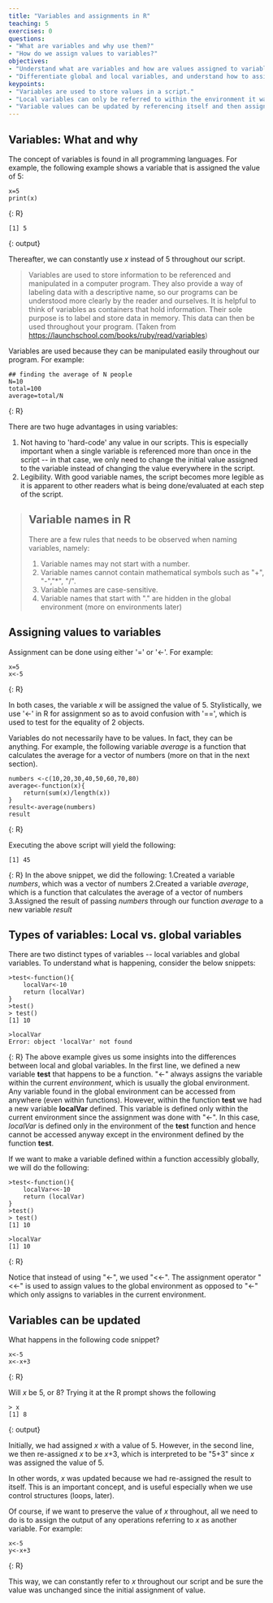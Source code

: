 ```yaml
---
title: "Variables and assignments in R"
teaching: 5
exercises: 0
questions:
- "What are variables and why use them?" 
- "How do we assign values to variables?" 
objectives:
- "Understand what are variables and how are values assigned to variables."
- "Differentiate global and local variables, and understand how to assign a variable within a function as a global variable." 
keypoints:
- "Variables are used to store values in a script." 
- "Local variables can only be referred to within the environment it was found in, while global environments can be referred to anywhere." 
- "Variable values can be updated by referencing itself and then assigning the new value to itself." 
---
```

## Variables: What and why
The concept of variables is found in all programming languages. For example, the following example shows a variable that is assigned the value of 5: 

~~~
x=5
print(x) 
~~~
{: R} 

~~~
[1] 5
~~~
{: output}

Thereafter, we can constantly use *x* instead of 5 throughout our script. 

> Variables are used to store information to be referenced and  manipulated in a computer program. They also provide a way of labeling data with a descriptive name, so our programs can be understood more clearly by the reader and ourselves. It is helpful to think of variables as containers that hold information. Their sole purpose is to label and store data in memory. This data can then be used throughout your program. (Taken from https://launchschool.com/books/ruby/read/variables)

Variables are used because they can be manipulated easily throughout our program. For example: 

~~~
## finding the average of N people
N=10
total=100
average=total/N 
~~~
{: R}

There are two huge advantages in using variables: 
1. Not having to 'hard-code' any value in our scripts. This is especially important when a single variable is referenced more than once in the script -- in that case, we only need to change the initial value assigned to the variable instead of changing the value everywhere in the script.
2. Legibility. With good variable names, the script becomes more legible as it is apparent to other readers what is being done/evaluated at each step of the script. 

>## Variable names in R
>
> There are a few rules that needs to be observed when naming variables, namely:
>
>1. Variable names may not start with a number.
>2. Variable names cannot contain mathematical symbols such as "+", "-","*", "/".
>3. Variable names are case-sensitive.
>4. Variable names that start with "." are hidden in the global environment (more on environments later)

## Assigning values to variables
Assignment can be done using either '=' or '<-'. For example: 

~~~
x=5
x<-5
~~~
{: R}

In both cases, the variable *x* will be assigned the value of 5. Stylistically, we use '<-' in R for assignment so as to avoid confusion with '==', which is used to test for the equality of 2 objects. 

Variables do not necessarily have to be values. In fact, they can be anything. For example, the following variable *average* is a function that calculates the average for a vector of numbers (more on that in the next section). 

~~~
numbers <-c(10,20,30,40,50,60,70,80)
average<-function(x){
	return(sum(x)/length(x))
}
result<-average(numbers)
result
~~~
{: R}

Executing the above script will yield the following: 

~~~
[1] 45
~~~
{: R}
In the above snippet, we did the following: 
1.Created a variable *numbers*, which was a vector of numbers
2.Created a variable *average*, which is a function that calculates the average of a vector of numbers
3.Assigned the result of passing *numbers* through our function *average* to a new variable *result*

## Types of variables: Local vs. global variables 
There are two distinct types of variables -- local variables and global variables.  To understand what is happening, consider the below snippets: 

~~~
>test<-function(){
	localVar<-10
	return (localVar)
}
>test()
> test()
[1] 10

>localVar
Error: object 'localVar' not found
~~~
{: R}
The above example gives us some insights into the differences between local and global variables. In the first line, we defined a new variable **test** that happens to be a function. "<-" always assigns the variable within the current *environment*, which is usually the global environment. Any variable found in the global environment can be accessed from anywhere (even within functions). However, within the function **test** we had a new variable **localVar** defined. This variable is defined only within the current environment since the assignment was done with "<-". In this case, *localVar* is defined only in the environment of the **test** function and hence cannot be accessed anyway except in the environment defined by the function **test**. 

If we want to make a variable defined within a function accessibly globally, we will do the following: 

~~~
>test<-function(){
	localVar<<-10
	return (localVar)
}
>test()
> test()
[1] 10

>localVar
[1] 10
~~~
{: R}

Notice that instead of using "<-", we used "<<-". The assignment operator "<<-" is used to assign values to the global environment as opposed to "<-" which only assigns to variables in the current environment.

## Variables can be updated 
What happens in the following code snippet? 

~~~
x<-5
x<-x+3
~~~
{: R}

Will *x* be 5, or 8? Trying it at the R prompt shows the following

~~~
> x
[1] 8
~~~
{: output}

Initially, we had assigned *x* with a value of 5. However, in the second line, we then re-assigned *x* to be *x*+3, which is interpreted to be "5+3" since *x* was assigned the value of 5. 

In other words, *x* was updated because we had re-assigned the result to itself. This is an important concept, and is useful especially when we use control structures (loops, later). 

Of course, if we want to preserve the value of *x* throughout, all we need to do is to assign the output of any operations referring to *x* as another variable.  For example: 

~~~
x<-5
y<-x+3 
~~~
{: R}

This way, we can constantly refer to *x* throughout our script and be sure the value was unchanged since the initial assignment of value. 
